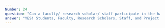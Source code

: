 ```yaml
---
Number: 24
question: "Can a faculty/ research scholar/ staff participate in the hackathon?"
answer: "YES! Students, Faculty, Research Scholars, Staff, and Project Staff from any UGC/ AICTE/ Institutes of National importance/ NMC/ NLB/ AIU/ Government of India or State Government recognized Institutions/ organization can participate in the “National Level OpenHardware-IoT based Geospatial Hackathon”."
---
```

